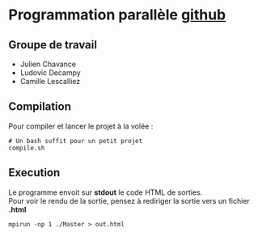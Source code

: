 Programmation parallèle [github](https://github.com/ludovic-decampy/EMA-Prog-Para)
===================
Groupe de travail
-------------
* Julien Chavance
* Ludovic Decampy
* Camille Lescalliez 

Compilation
-------------
Pour compiler et lancer le projet à la volée : 
```
# Un bash suffit pour un petit projet 
compile.sh
```
Execution
-------------
Le programme envoit sur **stdout** le code HTML de sorties.  
Pour voir le rendu de la sortie, pensez à rediriger la sortie vers un fichier **.html**
```
mpirun -np 1 ./Master > out.html
```

